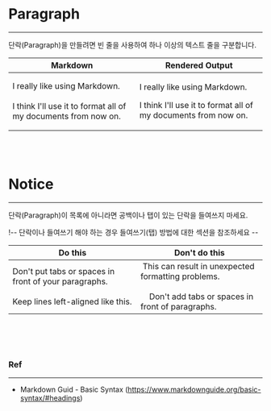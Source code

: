 # Paragraph

---
단락(Paragraph)을 만들려면 빈 줄을 사용하여 하나 이상의 텍스트 줄을 구분합니다.

| Markdown                                                                                              | Rendered Output                                                                                            |
|-------------------------------------------------------------------------------------------------------|------------------------------------------------------------------------------------------------------------|
| I really like using Markdown.<br/><br/>I think I'll use it to format all of my documents from now on. | <p>I really like using Markdown.</p> <p>I think I'll use it to format all of my documents from now on.</p> |

<br>  
<br>  

# Notice

---
<p>단락(Paragraph)이 목록에 아니라면 공백이나 탭이 있는 단락을 들여쓰지 마세요.</p>
<p>!-- 단락이나 들여쓰기 해야 하는 경우 들여쓰기(탭) 방법에 대한 섹션을 참조하세요 --</p>  

| Do this | Don't do this                                                                                       |
|---------|-----------------------------------------------------------------------------------------------------|
| Don't put tabs or spaces in front of your paragraphs.<br/><br/>Keep lines left-aligned like this.  | &nbsp;This can result in unexpected formatting problems. <br/><br/>&nbsp;&nbsp;&nbsp;&nbsp;Don't add tabs or spaces in front of paragraphs. |


<br>
<br>
<br>

### Ref

---
- Markdown Guid - Basic Syntax (https://www.markdownguide.org/basic-syntax/#headings)
